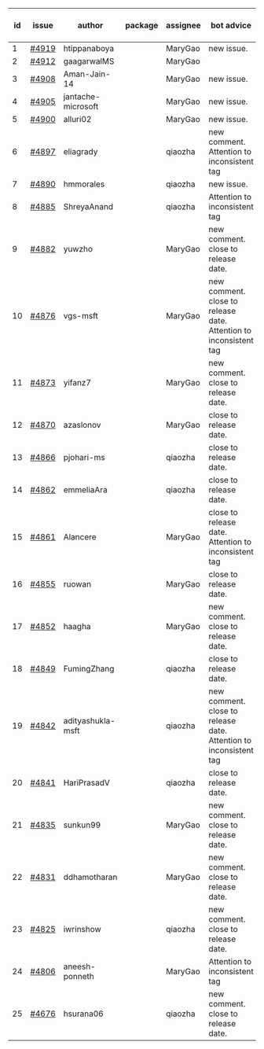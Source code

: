 | id | issue | author | package | assignee | bot advice | created date of issue | target release date | date from target |
| ------ | ------ | ------ | ------ | ------ | ------ | ------ | ------ | :-----: |
| 1 | [#4919](https://github.com/Azure/sdk-release-request/issues/4919) | htippanaboya |  | MaryGao | new issue. | 01-24 | 02-23 |  |
| 2 | [#4912](https://github.com/Azure/sdk-release-request/issues/4912) | gaagarwalMS |  | MaryGao |  | 01-23 | 02-23 |  |
| 3 | [#4908](https://github.com/Azure/sdk-release-request/issues/4908) | Aman-Jain-14 |  | MaryGao | new issue. | 01-22 | 02-23 |  |
| 4 | [#4905](https://github.com/Azure/sdk-release-request/issues/4905) | jantache-microsoft |  | MaryGao | new issue. | 01-22 | 02-23 |  |
| 5 | [#4900](https://github.com/Azure/sdk-release-request/issues/4900) | alluri02 |  | MaryGao | new issue. | 01-22 | 02-23 |  |
| 6 | [#4897](https://github.com/Azure/sdk-release-request/issues/4897) | eliagrady |  | qiaozha | new comment. Attention to inconsistent tag | 01-18 | 02-23 |  |
| 7 | [#4890](https://github.com/Azure/sdk-release-request/issues/4890) | hmmorales |  | qiaozha | new issue. | 01-16 | 02-23 |  |
| 8 | [#4885](https://github.com/Azure/sdk-release-request/issues/4885) | ShreyaAnand |  | qiaozha | Attention to inconsistent tag | 01-15 | 02-23 |  |
| 9 | [#4882](https://github.com/Azure/sdk-release-request/issues/4882) | yuwzho |  | MaryGao | new comment. close to release date.  | 01-10 | 01-26 | 0 |
| 10 | [#4876](https://github.com/Azure/sdk-release-request/issues/4876) | vgs-msft |  | MaryGao | new comment. close to release date.  Attention to inconsistent tag | 01-09 | 01-26 | 0 |
| 11 | [#4873](https://github.com/Azure/sdk-release-request/issues/4873) | yifanz7 |  | MaryGao | new comment. close to release date.  | 01-09 | 01-26 | 0 |
| 12 | [#4870](https://github.com/Azure/sdk-release-request/issues/4870) | azaslonov |  | MaryGao | close to release date.  | 01-08 | 01-26 | 0 |
| 13 | [#4866](https://github.com/Azure/sdk-release-request/issues/4866) | pjohari-ms |  | qiaozha | close to release date.  | 01-06 | 01-26 | 0 |
| 14 | [#4862](https://github.com/Azure/sdk-release-request/issues/4862) | emmeliaAra |  | qiaozha | close to release date.  | 01-02 | 01-26 | 0 |
| 15 | [#4861](https://github.com/Azure/sdk-release-request/issues/4861) | Alancere |  | MaryGao | close to release date.  Attention to inconsistent tag | 12-27 | 01-26 | 0 |
| 16 | [#4855](https://github.com/Azure/sdk-release-request/issues/4855) | ruowan |  | MaryGao | close to release date.  | 12-27 | 01-26 | 0 |
| 17 | [#4852](https://github.com/Azure/sdk-release-request/issues/4852) | haagha |  | MaryGao | new comment. close to release date.  | 12-26 | 01-26 | 0 |
| 18 | [#4849](https://github.com/Azure/sdk-release-request/issues/4849) | FumingZhang |  | qiaozha | close to release date.  | 12-21 | 01-26 | 0 |
| 19 | [#4842](https://github.com/Azure/sdk-release-request/issues/4842) | adityashukla-msft |  | qiaozha | new comment. close to release date.  Attention to inconsistent tag | 12-20 | 01-26 | 0 |
| 20 | [#4841](https://github.com/Azure/sdk-release-request/issues/4841) | HariPrasadV |  | qiaozha | close to release date.  | 12-18 | 01-26 | 0 |
| 21 | [#4835](https://github.com/Azure/sdk-release-request/issues/4835) | sunkun99 |  | MaryGao | new comment. close to release date.  | 12-15 | 01-26 | 0 |
| 22 | [#4831](https://github.com/Azure/sdk-release-request/issues/4831) | ddhamotharan |  | MaryGao | new comment. close to release date.  | 12-12 | 01-26 | 0 |
| 23 | [#4825](https://github.com/Azure/sdk-release-request/issues/4825) | iwrinshow |  | qiaozha | new comment. close to release date.  | 12-08 | 01-26 | 0 |
| 24 | [#4806](https://github.com/Azure/sdk-release-request/issues/4806) | aneesh-ponneth |  | MaryGao | Attention to inconsistent tag | 11-29 | 02-23 |  |
| 25 | [#4676](https://github.com/Azure/sdk-release-request/issues/4676) | hsurana06 |  | qiaozha | new comment. close to release date.  | 10-23 | 01-26 | 0 |
